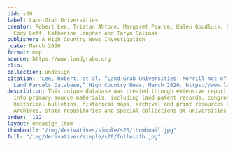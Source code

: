 ```yaml
---
pid: s20
label: Land-Grab Universities
creator: Robert Lee, Tristan Ahtone, Margaret Pearce, Kalen Goodluck, Geoff McGhee,
  Cody Leff, Katherine Lanpher and Taryn Salinas.
publisher: A High Country News Investigation
_date: March 2020
format: map
source: https://www.landgrabu.org
clio:
collection: undesign
citation: 'Lee, Robert, et al. “Land-Grab Universities: Morrill Act of 1862 Indigenous
  Land Parcels Database,” High Country News, March 2020. https://www.landgrabu.org'
description: This unique database was created through extensive reporting and research
  into primary source materials, including land patent records, congressional documents,
  historical bulletins, historical maps, archival and print resources at the National
  Archives, state repositories and special collections at universities and more.
order: '112'
layout: undesign_item
thumbnail: "/img/derivatives/simple/s20/thumbnail.jpg"
full: "/img/derivatives/simple/s20/fullwidth.jpg"
---
```


